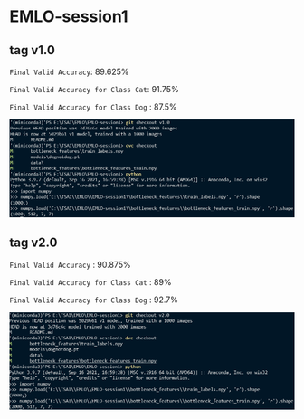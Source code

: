 # EMLO-session1

## tag v1.0

`Final Valid Accuracy`: 89.625%

`Final Valid Accuracy for Class Cat`: 91.75%

`Final Valid Accuracy for Class Dog` : 87.5%


![](images/emlo-v1.png)


## tag v2.0

`Final Valid Accuracy` : 90.875%

`Final Valid Accuracy for Class Cat` : 89%

`Final Valid Accuracy for Class Dog` : 92.7%


![](images/emlo-v2.png)
